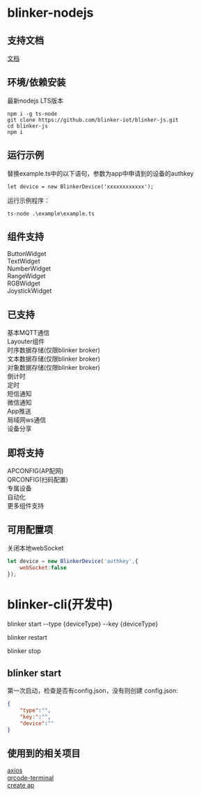 # blinker-nodejs  

## 支持文档  
[文档](https://diandeng.tech/doc/javascript-support)  

## 环境/依赖安装  
最新nodejs LTS版本  
```
npm i -g ts-node
git clone https://github.com/blinker-iot/blinker-js.git
cd blinker-js
npm i
```

## 运行示例  

替换example.ts中的以下语句，参数为app中申请到的设备的authkey  
```
let device = new BlinkerDevice('xxxxxxxxxxxx');
```
运行示例程序：  
```
ts-node .\example\example.ts
```

## 组件支持  
ButtonWidget  
TextWidget  
NumberWidget  
RangeWidget  
RGBWidget  
JoystickWidget  

## 已支持  
基本MQTT通信  
Layouter组件  
时序数据存储(仅限blinker broker)    
文本数据存储(仅限blinker broker)    
对象数据存储(仅限blinker broker)  
倒计时  
定时  
短信通知  
微信通知  
App推送  
局域网ws通信  
设备分享  

## 即将支持  
APCONFIG(AP配网)  
QRCONFIG(扫码配置)   
专属设备  
自动化  
更多组件支持  

## 可用配置项  
关闭本地webSocket  
```js
let device = new BlinkerDevice('authkey',{
    webSocket:false
});
```


# blinker-cli(开发中)  

blinker start --type {deviceType} --key {deviceType}  

blinker restart

blinker stop


## blinker start  

第一次启动，检查是否有config.json，没有则创建
config.json:

``` json
{
    "type":"",
    "key:":"",
    "device":""
}
```


## 使用到的相关项目  
[axios](https://github.com/axios/axios)  
[qrcode-terminal](https://github.com/gtanner/qrcode-terminal)  
[create ap](https://github.com/oblique/create_ap)  